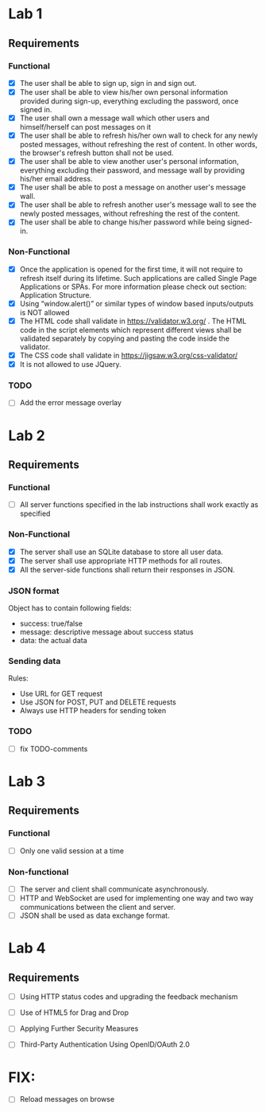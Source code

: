 # Lab 1

## Requirements

### Functional

- [x] The user shall be able to sign up, sign in and sign out.
- [x] The user shall be able to view his/her own personal information provided during sign-up, everything excluding the password, once signed in.
- [x] The user shall own a message wall which other users and himself/herself can post messages on it
- [x] The user shall be able to refresh his/her own wall to check for any newly posted messages, without refreshing the rest of content. In other words, the browser's refresh button shall not be used.
- [x] The user shall be able to view another user's personal information, everything excluding their password, and message wall by providing his/her email address.
- [x] The user shall be able to post a message on another user's message wall.
- [x] The user shall be able to refresh another user's message wall to see the newly posted messages, without refreshing the rest of the content.
- [x] The user shall be able to change his/her password while being signed-in.

### Non-Functional

- [x] Once the application is opened for the first time, it will not require to refresh itself during its lifetime. Such applications are called Single Page Applications or SPAs. For more information please check out section: Application Structure.
- [x] Using “window.alert()” or similar types of window based inputs/outputs is NOT allowed
- [x] The HTML code shall validate in https://validator.w3.org/ . The HTML code in the script elements which represent different views shall be validated separately by copying and pasting the code inside the validator.
- [x] The CSS code shall validate in https://jigsaw.w3.org/css-validator/
- [x] It is not allowed to use JQuery.

### TODO

- [ ] Add the error message overlay

# Lab 2

## Requirements

### Functional

- [ ] All server functions specified in the lab instructions shall work exactly as specified

### Non-Functional

- [x] The server shall use an SQLite database to store all user data.
- [x] The server shall use appropriate HTTP methods for all routes.
- [x] All the server-side functions shall return their responses in JSON.

### JSON format

Object has to contain following fields:

- success: true/false
- message: descriptive message about success status
- data: the actual data

### Sending data

Rules:

- Use URL for GET request
- Use JSON for POST, PUT and DELETE requests
- Always use HTTP headers for sending token

### TODO

- [ ] fix TODO-comments

# Lab 3

## Requirements

### Functional

- [ ] Only one valid session at a time

### Non-functional

- [ ] The server and client shall communicate asynchronously.
- [ ] HTTP and WebSocket are used for implementing one way and two way communications between the client and server.
- [ ] JSON shall be used as data exchange format.

# Lab 4

## Requirements

- [ ] Using HTTP status codes and upgrading the feedback mechanism
- [ ] Use of HTML5 for Drag and Drop
- [ ] Applying Further Security Measures
- [ ] Third-Party Authentication Using OpenID/OAuth 2.0


# FIX:
- [ ] Reload messages on browse